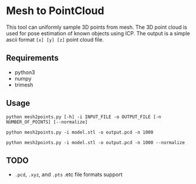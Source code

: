 # Mesh to PointCloud

This tool can uniformly sample 3D points from mesh. The 3D point cloud is used for pose estimation of known objects using ICP. 
The output is a simple ascii format `[x] [y] [z]` point cloud file.

## Requirements
- python3
- numpy
- trimesh

## Usage

```
python mesh2points.py [-h] -i INPUT_FILE -o OUTPUT_FILE [-n NUMBER_OF_POINTS] [--normalize]

python mesh2points.py -i model.stl -o output.pcd -n 1000

python mesh2points.py -i model.stl -o output.pcd -n 1000 --normalize
```

## TODO

- `.pcd`, `.xyz`, and `.pts` .etc file formats support
